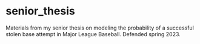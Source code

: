 # senior_thesis

Materials from my senior thesis on modeling the probability of a successful stolen base attempt in Major League Baseball. Defended spring 2023.
